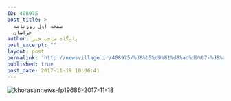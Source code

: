```yaml
---
ID: 408975
post_title: >
  صفحه اول روزنامه
  خراسان
author: پایگاه صاحب خبر
post_excerpt: ""
layout: post
permalink: 'http://newsvillage.ir/408975/%d8%b5%d9%81%d8%ad%d9%87-%d8%a7%d9%88%d9%84-%d8%b1%d9%88%d8%b2%d9%86%d8%a7%d9%85%d9%87-%d8%ae%d8%b1%d8%a7%d8%b3%d8%a7%d9%86-2/'
published: true
post_date: 2017-11-19 10:06:41
---
```

<img src="http://sahebkhabar.ir/download?f=2017/11/18/4/631212.jpg" alt="khorasannews-fp19686-2017-11-18">